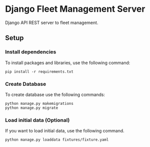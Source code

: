 # Django Fleet Management Server

Django API REST server to fleet management.

## Setup
### Install dependencies
To install packages and libraries, use the following command:
```
pip install -r requirements.txt
```

### Create Database
To create database use the following commands:
```
python manage.py makemigrations
python manage.py migrate
```

### Load initial data (Optional)

If you want to load initial data, use the following command.
```
python manage.py loaddata fixtures/fixture.yaml
```
